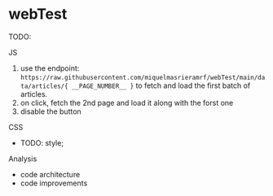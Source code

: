 # webTest

TODO:

JS

1. use the endpoint: `https://raw.githubusercontent.com/miquelmasrieramrf/webTest/main/data/articles/{ __PAGE_NUMBER__ }` to fetch and load the first batch of articles.
2. on click, fetch the 2nd page and load it along with the forst one
3. disable the button



CSS
* TODO: style;

Analysis
* code architecture
* code improvements